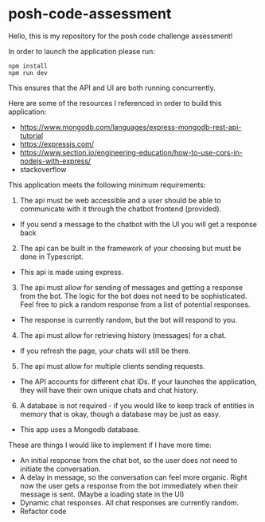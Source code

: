 # posh-code-assessment
Hello, this is my repository for the posh code challenge assessment!

In order to launch the application please run:

`npm install` \
`npm run dev`

This ensures that the API and UI are both running concurrently.


Here are some of the resources I referenced in order to build this application:
- https://www.mongodb.com/languages/express-mongodb-rest-api-tutorial
- https://expressjs.com/
- https://www.section.io/engineering-education/how-to-use-cors-in-nodejs-with-express/
- stackoverflow

This application meets the following minimum requirements:
1. The api must be web accessible and a user should be able to communicate with it
through the chatbot frontend (provided).
- If you send a message to the chatbot with the UI you will get a response back
2. The api can be built in the framework of your choosing but must be done in Typescript.
- This api is made using express.
3. The api must allow for sending of messages and getting a response from the bot. The
logic for the bot does not need to be sophisticated. Feel free to pick a random response
from a list of potential responses.
- The response is currently random, but the bot will respond to you.
4. The api must allow for retrieving history (messages) for a chat.
- If you refresh the page, your chats will still be there. 
5. The api must allow for multiple clients sending requests.
- The API accounts for different chat IDs. If your launches the application, they will have their own unique chats and chat history.
6. A database is not required - if you would like to keep track of entities in memory that is
okay, though a database may be just as easy.
- This app uses a Mongodb database.


These are things I would like to implement if I have more time:
- An initial response from the chat bot, so the user does not need to initiate the conversation.
- A delay in message, so the conversation can feel more organic. Right now the user gets a response from the bot immediately when their message is sent. (Maybe a loading state in the UI)
- Dynamic chat responses. All chat responses are currently random.
- Refactor code
